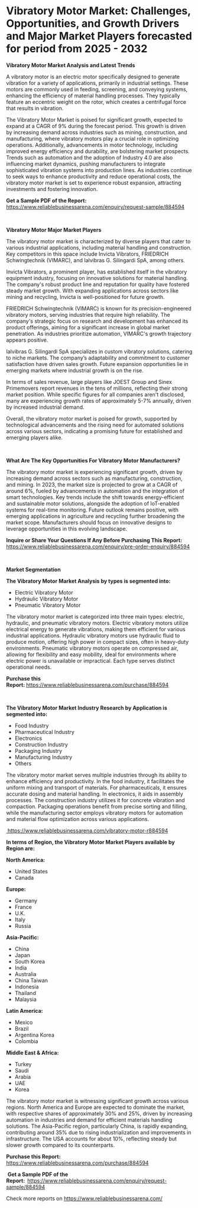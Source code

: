 <p><h1>Vibratory Motor Market: Challenges, Opportunities, and Growth Drivers and Major Market Players forecasted for period from 2025 - 2032</h1></p><p><strong>Vibratory Motor Market Analysis and Latest Trends</strong></p>
<p><p>A vibratory motor is an electric motor specifically designed to generate vibration for a variety of applications, primarily in industrial settings. These motors are commonly used in feeding, screening, and conveying systems, enhancing the efficiency of material handling processes. They typically feature an eccentric weight on the rotor, which creates a centrifugal force that results in vibration.</p><p>The Vibratory Motor Market is poised for significant growth, expected to expand at a CAGR of 9% during the forecast period. This growth is driven by increasing demand across industries such as mining, construction, and manufacturing, where vibratory motors play a crucial role in optimizing operations. Additionally, advancements in motor technology, including improved energy efficiency and durability, are bolstering market prospects. Trends such as automation and the adoption of Industry 4.0 are also influencing market dynamics, pushing manufacturers to integrate sophisticated vibration systems into production lines. As industries continue to seek ways to enhance productivity and reduce operational costs, the vibratory motor market is set to experience robust expansion, attracting investments and fostering innovation.</p></p>
<p><strong>Get a Sample PDF of the Report:&nbsp;</strong> <a href="https://www.reliablebusinessarena.com/enquiry/request-sample/884594?utm_campaign=1871&utm_medium=2&utm_source=Github&utm_content=ia&utm_term=16022025&utm_id=vibratory-motor">https://www.reliablebusinessarena.com/enquiry/request-sample/884594</a></p>
<p>&nbsp;</p>
<p><strong>Vibratory Motor Major Market Players</strong></p>
<p><p>The vibratory motor market is characterized by diverse players that cater to various industrial applications, including material handling and construction. Key competitors in this space include Invicta Vibrators, FRIEDRICH Schwingtechnik (VIMARC), and Ialvibras G. Silingardi SpA, among others.</p><p>Invicta Vibrators, a prominent player, has established itself in the vibratory equipment industry, focusing on innovative solutions for material handling. The company's robust product line and reputation for quality have fostered steady market growth. With expanding applications across sectors like mining and recycling, Invicta is well-positioned for future growth.</p><p>FRIEDRICH Schwingtechnik (VIMARC) is known for its precision-engineered vibratory motors, serving industries that require high reliability. The company's strategic focus on research and development has enhanced its product offerings, aiming for a significant increase in global market penetration. As industries prioritize automation, VIMARC's growth trajectory appears positive.</p><p>Ialvibras G. Silingardi SpA specializes in custom vibratory solutions, catering to niche markets. The company’s adaptability and commitment to customer satisfaction have driven sales growth. Future expansion opportunities lie in emerging markets where industrial growth is on the rise.</p><p>In terms of sales revenue, large players like JOEST Group and Sinex Primemovers report revenues in the tens of millions, reflecting their strong market position. While specific figures for all companies aren't disclosed, many are experiencing growth rates of approximately 5-7% annually, driven by increased industrial demand.</p><p>Overall, the vibratory motor market is poised for growth, supported by technological advancements and the rising need for automated solutions across various sectors, indicating a promising future for established and emerging players alike.</p></p>
<p>&nbsp;</p>
<p><strong>What Are The Key Opportunities For Vibratory Motor Manufacturers?</strong></p>
<p><p>The vibratory motor market is experiencing significant growth, driven by increasing demand across sectors such as manufacturing, construction, and mining. In 2023, the market size is projected to grow at a CAGR of around 6%, fueled by advancements in automation and the integration of smart technologies. Key trends include the shift towards energy-efficient and sustainable motor solutions, alongside the adoption of IoT-enabled systems for real-time monitoring. Future outlook remains positive, with emerging applications in agriculture and recycling further broadening the market scope. Manufacturers should focus on innovative designs to leverage opportunities in this evolving landscape.</p></p>
<p><strong>Inquire or Share Your Questions If Any Before Purchasing This Report:</strong> <a href="https://www.reliablebusinessarena.com/enquiry/pre-order-enquiry/884594?utm_campaign=1871&utm_medium=2&utm_source=Github&utm_content=ia&utm_term=16022025&utm_id=vibratory-motor">https://www.reliablebusinessarena.com/enquiry/pre-order-enquiry/884594</a></p>
<p>&nbsp;</p>
<p><strong>Market Segmentation</strong></p>
<p><strong>The Vibratory Motor Market Analysis by types is segmented into:</strong></p>
<p><ul><li>Electric Vibratory Motor</li><li>Hydraulic Vibratory Motor</li><li>Pneumatic Vibratory Motor</li></ul></p>
<p><p>The vibratory motor market is categorized into three main types: electric, hydraulic, and pneumatic vibratory motors. Electric vibratory motors utilize electrical energy to generate vibrations, making them efficient for various industrial applications. Hydraulic vibratory motors use hydraulic fluid to produce motion, offering high power in compact sizes, often in heavy-duty environments. Pneumatic vibratory motors operate on compressed air, allowing for flexibility and easy mobility, ideal for environments where electric power is unavailable or impractical. Each type serves distinct operational needs.</p></p>
<p><strong>Purchase this Report:&nbsp;</strong><a href="https://www.reliablebusinessarena.com/purchase/884594?utm_campaign=1871&utm_medium=2&utm_source=Github&utm_content=ia&utm_term=16022025&utm_id=vibratory-motor">https://www.reliablebusinessarena.com/purchase/884594</a></p>
<p>&nbsp;</p>
<p><strong>The Vibratory Motor Market Industry Research by Application is segmented into:</strong></p>
<p><ul><li>Food Industry</li><li>Pharmaceutical Industry</li><li>Electronics</li><li>Construction Industry</li><li>Packaging Industry</li><li>Manufacturing Industry</li><li>Others</li></ul></p>
<p><p>The vibratory motor market serves multiple industries through its ability to enhance efficiency and productivity. In the food industry, it facilitates the uniform mixing and transport of materials. For pharmaceuticals, it ensures accurate dosing and material handling. In electronics, it aids in assembly processes. The construction industry utilizes it for concrete vibration and compaction. Packaging operations benefit from precise sorting and filling, while the manufacturing sector employs vibratory motors for automation and material flow optimization across various applications.</p></p>
<p><a href="https://www.reliablebusinessarena.com/vibratory-motor-r884594?utm_campaign=1871&utm_medium=2&utm_source=Github&utm_content=ia&utm_term=16022025&utm_id=vibratory-motor">&nbsp;https://www.reliablebusinessarena.com/vibratory-motor-r884594</a></p>
<p><strong>In terms of Region, the Vibratory Motor Market Players available by Region are:</strong></p>
<p>
    <p> <strong> North America: </strong>
        <ul>
            <li>United States</li>
            <li>Canada</li>
        </ul>
        </p> 
    <p> <strong> Europe: </strong>
        <ul>
            <li>Germany</li>
            <li>France</li>
            <li>U.K.</li>
            <li>Italy</li>
            <li>Russia</li>
        </ul>
        </p> 
    <p> <strong> Asia-Pacific: </strong>
        <ul>
            <li>China</li>
            <li>Japan</li>
            <li>South Korea</li>
            <li>India</li>
            <li>Australia</li>
            <li>China Taiwan</li>
            <li>Indonesia</li>
            <li>Thailand</li>
            <li>Malaysia</li>
        </ul>
        </p> 
    <p> <strong> Latin America: </strong>
        <ul>
            <li>Mexico</li>
            <li>Brazil</li>
            <li>Argentina Korea</li>
            <li>Colombia</li>
        </ul>
        </p> 
    <p> <strong> Middle East & Africa: </strong>
        <ul>
            <li>Turkey</li>
            <li>Saudi</li>
            <li>Arabia</li>
            <li>UAE</li>
            <li>Korea</li>
        </ul>
    </p>
    </p>
<p><p>The vibratory motor market is witnessing significant growth across various regions. North America and Europe are expected to dominate the market, with respective shares of approximately 30% and 25%, driven by increasing automation in industries and demand for efficient materials handling solutions. The Asia-Pacific region, particularly China, is rapidly expanding, contributing around 35% due to rising industrialization and improvements in infrastructure. The USA accounts for about 10%, reflecting steady but slower growth compared to its counterparts.</p></p>
<p><strong>Purchase this Report: </strong><a href="https://www.reliablebusinessarena.com/purchase/884594?utm_campaign=1871&utm_medium=2&utm_source=Github&utm_content=ia&utm_term=16022025&utm_id=vibratory-motor">https://www.reliablebusinessarena.com/purchase/884594</a></p>
<p>&nbsp;<strong>Get a Sample PDF of the Report:&nbsp;&nbsp;</strong><a href="https://www.reliablebusinessarena.com/enquiry/request-sample/884594?utm_campaign=1871&utm_medium=2&utm_source=Github&utm_content=ia&utm_term=16022025&utm_id=vibratory-motor">https://www.reliablebusinessarena.com/enquiry/request-sample/884594</a></p>
<p><strong></strong></p>
<p>Check more reports on <a href="https://www.reliablebusinessarena.com/?utm_campaign=1871&utm_medium=2&utm_source=Github&utm_content=ia&utm_term=16022025&utm_id=vibratory-motor">https://www.reliablebusinessarena.com/</a></p>